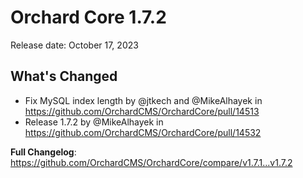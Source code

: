 # Orchard Core 1.7.2

Release date: October 17, 2023

## What's Changed

* Fix MySQL index length by @jtkech and @MikeAlhayek in <https://github.com/OrchardCMS/OrchardCore/pull/14513>
* Release 1.7.2 by @MikeAlhayek in <https://github.com/OrchardCMS/OrchardCore/pull/14532>

**Full Changelog**: <https://github.com/OrchardCMS/OrchardCore/compare/v1.7.1...v1.7.2>
